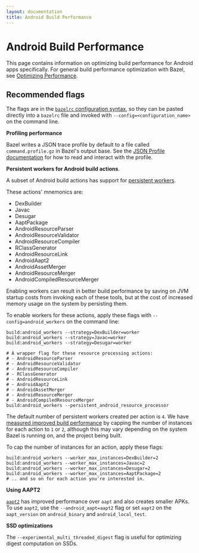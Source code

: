 ```yaml
---
layout: documentation
title: Android Build Performance
---
```


# Android Build Performance

This page contains information on optimizing build performance for Android
apps specifically. For general build performance optimization with Bazel, see
[Optimizing Performance](skylark/performance.html).

## Recommended flags

The flags are in the
[`bazelrc` configuration syntax](guide.html#bazelrc-syntax-and-semantics), so
they can be pasted directly into a `bazelrc` file and invoked with
`--config=<configuration_name>` on the command line.

**Profiling performance**

Bazel writes a JSON trace profile by default to a file called
`command.profile.gz` in Bazel's output base.
See the [JSON Profile documentation](skylark/performance.html#json-profile) for
how to read and interact with the profile.

**Persistent workers for Android build actions**.

A subset of Android build actions has support for
[persistent workers](https://blog.bazel.build/2015/12/10/java-workers.html).

These actions' mnemonics are:

*   DexBuilder
*   Javac
*   Desugar
*   AaptPackage
*   AndroidResourceParser
*   AndroidResourceValidator
*   AndroidResourceCompiler
*   RClassGenerator
*   AndroidResourceLink
*   AndroidAapt2
*   AndroidAssetMerger
*   AndroidResourceMerger
*   AndroidCompiledResourceMerger

Enabling workers can result in better build performance by saving on JVM
startup costs from invoking each of these tools, but at the cost of increased
memory usage on the system by persisting them.

To enable workers for these actions, apply these flags with
`--config=android_workers` on the command line:

```
build:android_workers --strategy=DexBuilder=worker
build:android_workers --strategy=Javac=worker
build:android_workers --strategy=Desugar=worker

# A wrapper flag for these resource processing actions:
# - AndroidResourceParser
# - AndroidResourceValidator
# - AndroidResourceCompiler
# - RClassGenerator
# - AndroidResourceLink
# - AndroidAapt2
# - AndroidAssetMerger
# - AndroidResourceMerger
# - AndroidCompiledResourceMerger
build:android_workers --persistent_android_resource_processor
```

The default number of persistent workers created per action is `4`. We have
[measured improved build performance](https://github.com/bazelbuild/bazel/issues/8586#issuecomment-500070549)
by capping the number of instances for each action to `1` or `2`, although this
may vary depending on the system Bazel is running on, and the project being
built.

To cap the number of instances for an action, apply these flags:

```
build:android_workers --worker_max_instances=DexBuilder=2
build:android_workers --worker_max_instances=Javac=2
build:android_workers --worker_max_instances=Desugar=2
build:android_workers --worker_max_instances=AaptPackage=2
# .. and so on for each action you're interested in.
```

**Using AAPT2**

[`aapt2`](https://developer.android.com/studio/command-line/aapt2) has improved
performance over `aapt` and also creates smaller APKs. To use `aapt2`, use the
`--android_aapt=aapt2` flag or set `aapt2` on the `aapt_version` on
`android_binary` and `android_local_test`.

**SSD optimizations**

The `--experimental_multi_threaded_digest` flag is useful for optimizing digest
computation on SSDs.
